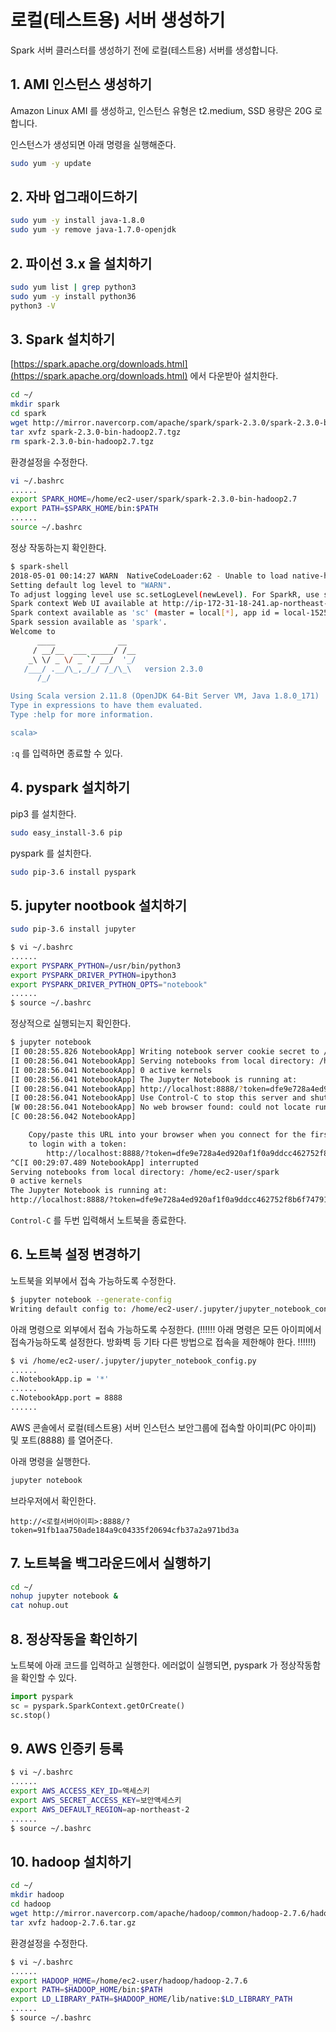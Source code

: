 # 로컬(테스트용) 서버 생성하기

Spark 서버 클러스터를 생성하기 전에 로컬(테스트용) 서버를 생성합니다.

## 1. AMI 인스턴스 생성하기

Amazon Linux AMI 를 생성하고, 인스턴스 유형은 t2.medium, SSD 용량은 20G 로 합니다.

인스턴스가 생성되면 아래 명령을 실행해준다.

```sh
sudo yum -y update
```

## 2. 자바 업그래이드하기

```sh
sudo yum -y install java-1.8.0
sudo yum -y remove java-1.7.0-openjdk
```

## 2. 파이선 3.x 을 설치하기

```sh
sudo yum list | grep python3
sudo yum -y install python36
python3 -V
```

## 3. Spark 설치하기

[https://spark.apache.org/downloads.html](https://spark.apache.org/downloads.html) 에서 다운받아 설치한다.

```sh
cd ~/
mkdir spark
cd spark
wget http://mirror.navercorp.com/apache/spark/spark-2.3.0/spark-2.3.0-bin-hadoop2.7.tgz
tar xvfz spark-2.3.0-bin-hadoop2.7.tgz
rm spark-2.3.0-bin-hadoop2.7.tgz
```

환경설정을 수정한다.

```sh
vi ~/.bashrc
......
export SPARK_HOME=/home/ec2-user/spark/spark-2.3.0-bin-hadoop2.7
export PATH=$SPARK_HOME/bin:$PATH
......
source ~/.bashrc
```

정상 작동하는지 확인한다.

```sh
$ spark-shell
2018-05-01 00:14:27 WARN  NativeCodeLoader:62 - Unable to load native-hadoop library for your platform... using builtin-java classes where applicable
Setting default log level to "WARN".
To adjust logging level use sc.setLogLevel(newLevel). For SparkR, use setLogLevel(newLevel).
Spark context Web UI available at http://ip-172-31-18-241.ap-northeast-2.compute.internal:4040
Spark context available as 'sc' (master = local[*], app id = local-1525133673971).
Spark session available as 'spark'.
Welcome to
      ____              __
     / __/__  ___ _____/ /__
    _\ \/ _ \/ _ `/ __/  '_/
   /___/ .__/\_,_/_/ /_/\_\   version 2.3.0
      /_/

Using Scala version 2.11.8 (OpenJDK 64-Bit Server VM, Java 1.8.0_171)
Type in expressions to have them evaluated.
Type :help for more information.

scala>
```

`:q` 를 입력하면 종료할 수 있다.

## 4. pyspark 설치하기

pip3 를 설치한다.

```sh
sudo easy_install-3.6 pip
```

pyspark 를 설치한다.

```sh
sudo pip-3.6 install pyspark
```

## 5. jupyter nootbook 설치하기

```sh
sudo pip-3.6 install jupyter
```

```sh
$ vi ~/.bashrc
......
export PYSPARK_PYTHON=/usr/bin/python3
export PYSPARK_DRIVER_PYTHON=ipython3
export PYSPARK_DRIVER_PYTHON_OPTS="notebook"
......
$ source ~/.bashrc
```

정상적으로 실행되는지 확인한다.

```sh
$ jupyter notebook
[I 00:28:55.826 NotebookApp] Writing notebook server cookie secret to /home/ec2-user/.local/share/jupyter/runtime/notebook_cookie_secret
[I 00:28:56.041 NotebookApp] Serving notebooks from local directory: /home/ec2-user/spark
[I 00:28:56.041 NotebookApp] 0 active kernels
[I 00:28:56.041 NotebookApp] The Jupyter Notebook is running at:
[I 00:28:56.041 NotebookApp] http://localhost:8888/?token=dfe9e728a4ed920af1f0a9ddcc462752f8b6f747912caa38
[I 00:28:56.041 NotebookApp] Use Control-C to stop this server and shut down all kernels (twice to skip confirmation).
[W 00:28:56.041 NotebookApp] No web browser found: could not locate runnable browser.
[C 00:28:56.042 NotebookApp]

    Copy/paste this URL into your browser when you connect for the first time,
    to login with a token:
        http://localhost:8888/?token=dfe9e728a4ed920af1f0a9ddcc462752f8b6f747912caa38
^C[I 00:29:07.489 NotebookApp] interrupted
Serving notebooks from local directory: /home/ec2-user/spark
0 active kernels
The Jupyter Notebook is running at:
http://localhost:8888/?token=dfe9e728a4ed920af1f0a9ddcc462752f8b6f747912caa38
```

`Control-C` 를 두번 입력해서 노트북을 종료한다.

## 6. 노트북 설정 변경하기

노트북을 외부에서 접속 가능하도록 수정한다.

```sh
$ jupyter notebook --generate-config
Writing default config to: /home/ec2-user/.jupyter/jupyter_notebook_config.py
```

아래 명령으로 외부에서 접속 가능하도록 수정한다.
(!!!!!! 아래 명령은 모든 아이피에서 접속가능하도록 설정한다. 방화벽 등 기타 다른 방법으로 접속을 제한해야 한다. !!!!!!)

```sh
$ vi /home/ec2-user/.jupyter/jupyter_notebook_config.py
......
c.NotebookApp.ip = '*'
......
c.NotebookApp.port = 8888
......
```

AWS 콘솔에서 로컬(테스트용) 서버 인스턴스 보안그룹에 접속할 아이피(PC 아이피) 및 포트(8888) 를 열어준다.

아래 명령을 실행한다.

```sh
jupyter notebook
```

브라우저에서 확인한다.

`http://<로컬서버아이피>:8888/?token=91fb1aa750ade184a9c04335f20694cfb37a2a971bd3a`

## 7. 노트북을 백그라운드에서 실행하기

```sh
cd ~/
nohup jupyter notebook &
cat nohup.out
```

## 8. 정상작동을 확인하기

노트북에 아래 코드를 입력하고 실행한다.
에러없이 실행되면, pyspark 가 정상작동함을 확인할 수 있다.

```python
import pyspark
sc = pyspark.SparkContext.getOrCreate()
sc.stop()
```

## 9. AWS 인증키 등록

```sh
$ vi ~/.bashrc
......
export AWS_ACCESS_KEY_ID=액세스키
export AWS_SECRET_ACCESS_KEY=보안액세스키
export AWS_DEFAULT_REGION=ap-northeast-2
......
$ source ~/.bashrc
```

## 10. hadoop 설치하기

```sh
cd ~/
mkdir hadoop
cd hadoop
wget http://mirror.navercorp.com/apache/hadoop/common/hadoop-2.7.6/hadoop-2.7.6.tar.gz
tar xvfz hadoop-2.7.6.tar.gz
```

환경설정을 수정한다.

```sh
$ vi ~/.bashrc
......
export HADOOP_HOME=/home/ec2-user/hadoop/hadoop-2.7.6
export PATH=$HADOOP_HOME/bin:$PATH
export LD_LIBRARY_PATH=$HADOOP_HOME/lib/native:$LD_LIBRARY_PATH
......
$ source ~/.bashrc
```

```sh
```

```sh
```